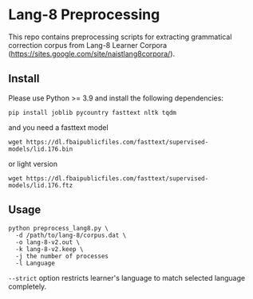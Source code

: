 # Lang-8 Preprocessing

This repo contains preprocessing scripts for extracting grammatical correction corpus from Lang-8 Learner Corpora (<https://sites.google.com/site/naistlang8corpora/>). 

## Install
Please use Python >= 3.9 and install the following dependencies:
```
pip install joblib pycountry fasttext nltk tqdm
```
and you need a fasttext model
```
wget https://dl.fbaipublicfiles.com/fasttext/supervised-models/lid.176.bin
```
or light version
```
wget https://dl.fbaipublicfiles.com/fasttext/supervised-models/lid.176.ftz
```

## Usage
```
python preprocess_lang8.py \
  -d /path/to/lang-8/corpus.dat \
  -o lang-8-v2.out \
  -k lang-8-v2.keep \
  -j the number of processes
  -l Language
```
`--strict` option restricts learner's language to match selected language completely.